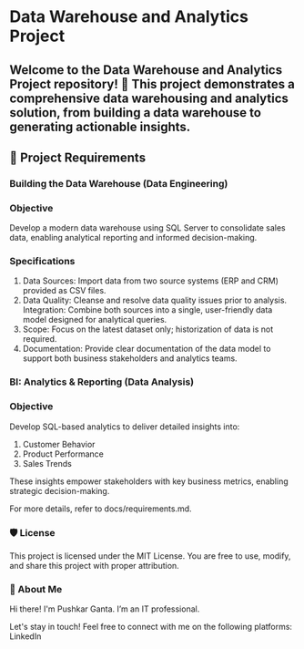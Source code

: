 # Data Warehouse and Analytics Project

Welcome to the **Data Warehouse and Analytics Project** repository! 🚀
This project demonstrates a comprehensive data warehousing and analytics solution, from building a data warehouse to generating actionable insights.
---
## 🚀 Project Requirements

### Building the Data Warehouse (Data Engineering)
### Objective
Develop a modern data warehouse using SQL Server to consolidate sales data, enabling analytical reporting and informed decision-making.

### Specifications
1. Data Sources: Import data from two source systems (ERP and CRM) provided as CSV files.
2. Data Quality: Cleanse and resolve data quality issues prior to analysis.
Integration: Combine both sources into a single, user-friendly data model designed for analytical queries.
3. Scope: Focus on the latest dataset only; historization of data is not required.
4. Documentation: Provide clear documentation of the data model to support both business stakeholders and analytics teams.

### BI: Analytics & Reporting (Data Analysis)

### Objective
Develop SQL-based analytics to deliver detailed insights into:

1. Customer Behavior
2. Product Performance
3. Sales Trends

These insights empower stakeholders with key business metrics, enabling strategic decision-making.

For more details, refer to docs/requirements.md.

### 🛡️ License
This project is licensed under the MIT License. You are free to use, modify, and share this project with proper attribution.
### 🌟 About Me
Hi there! I'm Pushkar Ganta. I’m an IT professional.

Let's stay in touch! Feel free to connect with me on the following platforms:
LinkedIn 
